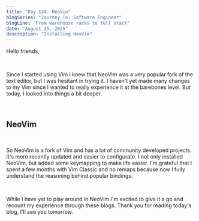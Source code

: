 ```yaml
---
title: "Day 134: NeoVim"
blogSeries: "Journey To: Software Engineer"
blogLine: "From warehouse racks to full stack"
date: "August 25, 2025"
description: "Installing NeoVim"
---
```


Hello friends,

<br>

Since I started using Vim I knew that NeoVim was a very popular fork of the text editor, but I was hesitant in trying it. I haven't yet made many changes to my Vim since I wanted to really experience it at the barebones level. But today, I looked into things a bit deeper.

<br>

## NeoVim

<br>

So NeoVim is a fork of Vim and has a lot of community developed projects. It's more recently updated and easier to configurate. I not only installed NeoVim, but added some keymapping to make life easier. I'm grateful that I spent a few months with Vim Classic and no remaps because now I fully understand the reasoning behind popular bindings.

<br>

While I have yet to play around in NeoVim I'm excited to give it a go and recount my experience through these blogs. Thank you for reading today's blog, I'll see you tomorrow.